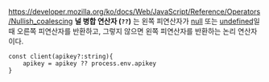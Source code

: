 https://developer.mozilla.org/ko/docs/Web/JavaScript/Reference/Operators/Nullish_coalescing
**널 병합 연산자 (`??`)** 는 왼쪽 피연산자가 [null](https://developer.mozilla.org/ko/docs/Web/JavaScript/Reference/Operators/null) 또는 [undefined](https://developer.mozilla.org/ko/docs/Web/JavaScript/Reference/Global_Objects/undefined)일 때 오른쪽 피연산자를 반환하고, 그렇지 않으면 왼쪽 피연산자를 반환하는 논리 연산자이다.

```
const client(apikey?:string){
	apikey = apikey ?? process.env.apikey
}

```